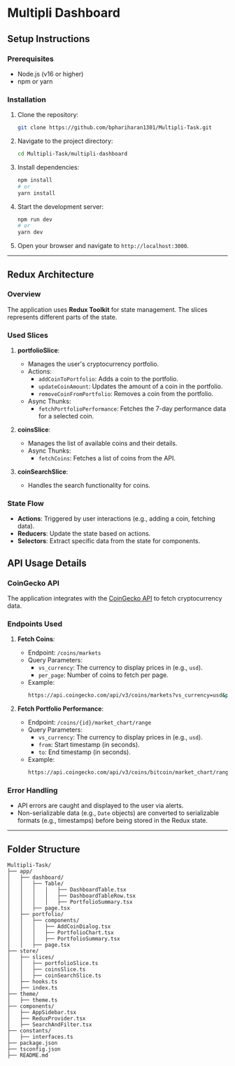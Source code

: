 # Multipli Dashboard

## Setup Instructions

### Prerequisites

- Node.js (v16 or higher)
- npm or yarn

### Installation

1. Clone the repository:
   ```bash
   git clone https://github.com/bphariharan1301/Multipli-Task.git
   ```
2. Navigate to the project directory:
   ```bash
   cd Multipli-Task/multipli-dashboard
   ```
3. Install dependencies:
   ```bash
   npm install
   # or
   yarn install
   ```
4. Start the development server:
   ```bash
   npm run dev
   # or
   yarn dev
   ```
5. Open your browser and navigate to `http://localhost:3000`.

---

## Redux Architecture

### Overview

The application uses **Redux Toolkit** for state management. The slices represents different parts of the state.

### Used Slices

1. **portfolioSlice**:

   - Manages the user's cryptocurrency portfolio.
   - Actions:
     - `addCoinToPortfolio`: Adds a coin to the portfolio.
     - `updateCoinAmount`: Updates the amount of a coin in the portfolio.
     - `removeCoinFromPortfolio`: Removes a coin from the portfolio.
   - Async Thunks:
     - `fetchPortfolioPerformance`: Fetches the 7-day performance data for a selected coin.

2. **coinsSlice**:

   - Manages the list of available coins and their details.
   - Async Thunks:
     - `fetchCoins`: Fetches a list of coins from the API.

3. **coinSearchSlice**:
   - Handles the search functionality for coins.

### State Flow

- **Actions**: Triggered by user interactions (e.g., adding a coin, fetching data).
- **Reducers**: Update the state based on actions.
- **Selectors**: Extract specific data from the state for components.

## API Usage Details

### CoinGecko API

The application integrates with the [CoinGecko API](https://www.coingecko.com/en/api) to fetch cryptocurrency data.

### Endpoints Used

1. **Fetch Coins**:

   - Endpoint: `/coins/markets`
   - Query Parameters:
     - `vs_currency`: The currency to display prices in (e.g., `usd`).
     - `per_page`: Number of coins to fetch per page.
   - Example:
     ```bash
     https://api.coingecko.com/api/v3/coins/markets?vs_currency=usd&per_page=250
     ```

2. **Fetch Portfolio Performance**:
   - Endpoint: `/coins/{id}/market_chart/range`
   - Query Parameters:
     - `vs_currency`: The currency to display prices in (e.g., `usd`).
     - `from`: Start timestamp (in seconds).
     - `to`: End timestamp (in seconds).
   - Example:
     ```bash
     https://api.coingecko.com/api/v3/coins/bitcoin/market_chart/range?vs_currency=usd&from=1630454400&to=1631059200
     ```

### Error Handling

- API errors are caught and displayed to the user via alerts.
- Non-serializable data (e.g., `Date` objects) are converted to serializable formats (e.g., timestamps) before being stored in the Redux state.

---

## Folder Structure

```
Multipli-Task/
├── app/
│   ├── dashboard/
│   │   ├── Table/
│   │   │   │   ├── DashboardTable.tsx
│   │   │   │   ├── DashboardTableRow.tsx
│   │   │   │   ├── PortfolioSummary.tsx
│   │   ├── page.tsx
│   ├── portfolio/
│   │   ├── components/
│   │   │   ├── AddCoinDialog.tsx
│   │   │   ├── PortfolioChart.tsx
│   │   │   ├── PortfolioSummary.tsx
│   │   ├── page.tsx
├── store/
│   ├── slices/
│   │   ├── portfolioSlice.ts
│   │   ├── coinsSlice.ts
│   │   ├── coinSearchSlice.ts
│   ├── hooks.ts
│   ├── index.ts
├── theme/
│   ├── theme.ts
├── components/
│   ├── AppSidebar.tsx
│   ├── ReduxProvider.tsx
│   ├── SearchAndFilter.tsx
├── constants/
│   ├── interfaces.ts
├── package.json
├── tsconfig.json
├── README.md
```
